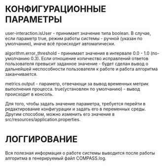 # КОНФИГУРАЦИОННЫЕ ПАРАМЕТРЫ

user-interaction.isUser - принимает значение типа boolean. В случае, если параметр true, режим работы системы - 
ручной (указан по умолчанию), иначе всё происходит автоматически.

algorithm.error_threshold - принимает значения в интервале 0.0 - 1.0 (по-умолчанию 0.3). Если отношение количество 
исправлений ответов пользователя превысит заданное значение - будет сделан вывод о дальнейшей неспособности 
пользователя к работе и 
работа алгоритма заканчивается.

metrics.output - параметр, отвечающи за вывод временных метрик выполнения процесса. true(установлен по умолчанию) -
вывод происходит в консоль.

Для того, чтобы задать значение параметра, требуется перейти в редактирование конфигурации и задать его в переменных 
среды. Другим способом, можно изменить его значение в src/resources/application.properties.

# ЛОГГИРОВАНИЕ

Вся полезная информация о работе системы выводится после работы алгоритма в генерируемый файл COMPASS.log.
